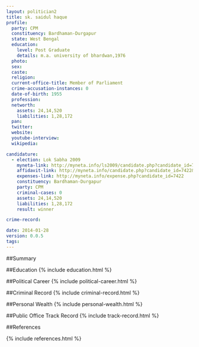```yaml
---
layout: politician2
title: sk. saidul haque
profile: 
  party: CPM
  constituency: Bardhaman-Durgapur
  state: West Bengal
  education: 
    level: Post Graduate
    details: m.a. university of bhardwan,1976
  photo: 
  sex: 
  caste: 
  religion: 
  current-office-title: Member of Parliament
  crime-accusation-instances: 0
  date-of-birth: 1955
  profession: 
  networth: 
    assets: 24,14,520
    liabilities: 1,28,172
  pan: 
  twitter: 
  website: 
  youtube-interview: 
  wikipedia: 

candidature: 
  - election: Lok Sabha 2009
    myneta-link: http://myneta.info/ls2009/candidate.php?candidate_id=7422
    affidavit-link: http://myneta.info/candidate.php?candidate_id=7422&scan=original
    expenses-link: http://myneta.info/expense.php?candidate_id=7422
    constituency: Bardhaman-Durgapur 
    party: CPM
    criminal-cases: 0
    assets: 24,14,520
    liabilities: 1,28,172
    result: winner 

crime-record: 

date: 2014-01-28
version: 0.0.5
tags: 
---
```

##Summary


##Education
{% include education.html %}


##Political Career
{% include political-career.html %}


##Criminal Record
{% include criminal-record.html %}


##Personal Wealth
{% include personal-wealth.html %}


##Public Office Track Record
{% include track-record.html %}


##References


{% include references.html %}